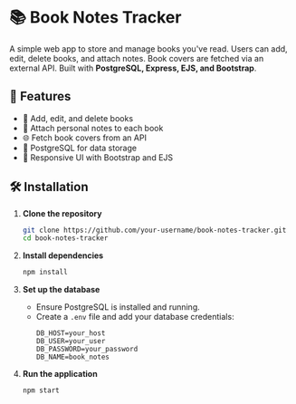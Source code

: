 # 📚 Book Notes Tracker

A simple web app to store and manage books you've read. Users can add, edit, delete books, and attach notes. Book covers are fetched via an external API. Built with **PostgreSQL, Express, EJS, and Bootstrap**.

## 🚀 Features

- 📖 Add, edit, and delete books  
- 📝 Attach personal notes to each book  
- 🌐 Fetch book covers from an API  
- 💾 PostgreSQL for data storage  
- 🎨 Responsive UI with Bootstrap and EJS  

## 🛠 Installation

1. **Clone the repository**  
   ```sh
   git clone https://github.com/your-username/book-notes-tracker.git
   cd book-notes-tracker
   ```

2. **Install dependencies**  
   ```sh
   npm install
   ```

3. **Set up the database**  
   - Ensure PostgreSQL is installed and running.  
   - Create a `.env` file and add your database credentials:
     ```
     DB_HOST=your_host
     DB_USER=your_user
     DB_PASSWORD=your_password
     DB_NAME=book_notes
     ```

4. **Run the application**  
   ```sh
   npm start
   ```
